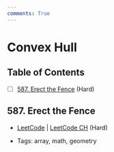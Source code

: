 ```yaml
---
comments: True
---
```


# Convex Hull

## Table of Contents

- [ ] [587. Erect the Fence](https://leetcode.cn/problems/erect-the-fence/) (Hard)

## 587. Erect the Fence

-   [LeetCode](https://leetcode.com/problems/erect-the-fence/) | [LeetCode CH](https://leetcode.cn/problems/erect-the-fence/) (Hard)

-   Tags: array, math, geometry
